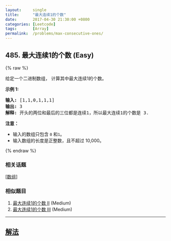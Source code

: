 ```yaml
---
layout:     single
title:      "最大连续1的个数"
date:       2017-04-30 21:30:00 +0800
categories: [Leetcode]
tags:       [Array]
permalink:  /problems/max-consecutive-ones/
---
```


## 485. 最大连续1的个数 (Easy)

{% raw %}

<p>给定一个二进制数组， 计算其中最大连续1的个数。</p>

<p><strong>示例 1:</strong></p>

<pre>
<strong>输入:</strong> [1,1,0,1,1,1]
<strong>输出:</strong> 3
<strong>解释:</strong> 开头的两位和最后的三位都是连续1，所以最大连续1的个数是 3.
</pre>

<p><strong>注意：</strong></p>

<ul>
	<li>输入的数组只包含&nbsp;<code>0</code> 和<code>1</code>。</li>
	<li>输入数组的长度是正整数，且不超过 10,000。</li>
</ul>

{% endraw %}

### 相关话题
  [[数组](https://github.com/openset/leetcode/tree/master/tag/array/README.md)]

### 相似题目
  1. [最大连续1的个数 II](/problems/max-consecutive-ones-ii) (Medium)
  1. [最大连续1的个数 III](/problems/max-consecutive-ones-iii) (Medium)

---

## [解法](https://github.com/openset/leetcode/tree/master/problems/max-consecutive-ones)
